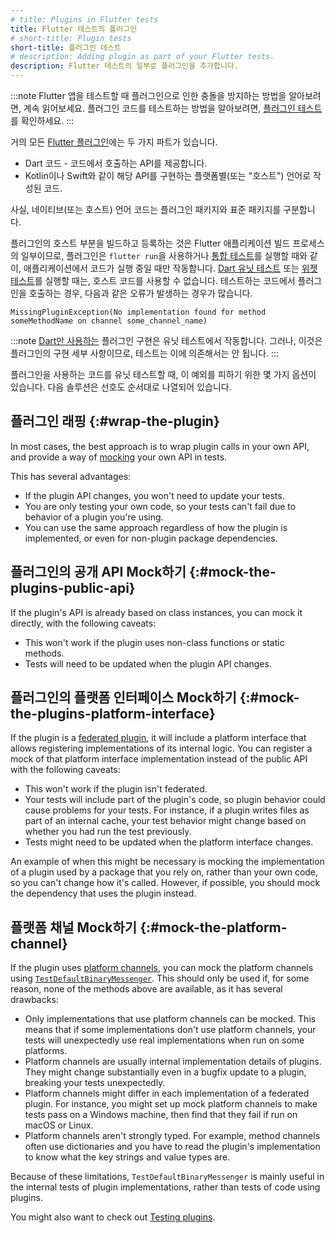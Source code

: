 ```yaml
---
# title: Plugins in Flutter tests
title: Flutter 테스트의 플러그인
# short-title: Plugin tests
short-title: 플러그인 테스트
# description: Adding plugin as part of your Flutter tests.
description: Flutter 테스트의 일부로 플러그인을 추가합니다.
---
```


:::note
Flutter 앱을 테스트할 때 플러그인으로 인한 충돌을 방지하는 방법을 알아보려면, 계속 읽어보세요. 
플러그인 코드를 테스트하는 방법을 알아보려면, [플러그인 테스트][Testing plugins]를 확인하세요.
:::

[Testing plugins]: /testing/testing-plugins

거의 모든 [Flutter 플러그인][Flutter plugins]에는 두 가지 파트가 있습니다.

* Dart 코드 - 코드에서 호출하는 API를 제공합니다.
* Kotlin이나 Swift와 같이 해당 API를 구현하는 플랫폼별(또는 "호스트") 언어로 작성된 코드.

사실, 네이티브(또는 호스트) 언어 코드는 플러그인 패키지와 표준 패키지를 구분합니다.

[Flutter plugins]: /packages-and-plugins/using-packages

플러그인의 호스트 부분을 빌드하고 등록하는 것은 Flutter 애플리케이션 빌드 프로세스의 일부이므로, 
플러그인은 `flutter run`을 사용하거나 [통합 테스트][integration tests]를 실행할 때와 같이, 
애플리케이션에서 코드가 실행 중일 때만 작동합니다. 
[Dart 유닛 테스트][Dart unit tests] 또는 [위젯 테스트][widget tests]를 실행할 때는, 호스트 코드를 사용할 수 없습니다. 
테스트하는 코드에서 플러그인을 호출하는 경우, 다음과 같은 오류가 발생하는 경우가 많습니다.

```console
MissingPluginException(No implementation found for method someMethodName on channel some_channel_name)
```

[Dart unit tests]: /cookbook/testing/unit/introduction
[integration tests]: /cookbook/testing/integration/introduction
[widget tests]: {{site.api}}/flutter/flutter_test/flutter_test-library.html

:::note
[Dart만 사용하는][only use Dart] 플러그인 구현은 유닛 테스트에서 작동합니다. 
그러나, 이것은 플러그인의 구현 세부 사항이므로, 테스트는 이에 의존해서는 안 됩니다.
:::

[only use Dart]: /packages-and-plugins/developing-packages#dart-only-platform-implementations

플러그인을 사용하는 코드를 유닛 테스트할 때, 이 예외를 피하기 위한 몇 가지 옵션이 있습니다. 
다음 솔루션은 선호도 순서대로 나열되어 있습니다.

## 플러그인 래핑 {:#wrap-the-plugin}

In most cases, the best approach is to wrap plugin
calls in your own API,
and provide a way of [mocking][] your own API in tests.

This has several advantages:

* If the plugin API changes,
  you won't need to update your tests.
* You are only testing your own code,
  so your tests can't fail due to behavior of
  a plugin you're using.
* You can use the same approach regardless of
  how the plugin is implemented,
  or even for non-plugin package dependencies.

[mocking]: /cookbook/testing/unit/mocking

## 플러그인의 공개 API Mock하기 {:#mock-the-plugins-public-api}

If the plugin's API is already based on class instances,
you can mock it directly, with the following caveats:

* This won't work if the plugin uses
  non-class functions or static methods.
* Tests will need to be updated when
  the plugin API changes.

## 플러그인의 플랫폼 인터페이스 Mock하기 {:#mock-the-plugins-platform-interface}

If the plugin is a [federated plugin][],
it will include a platform interface that allows
registering implementations of its internal logic.
You can register a mock of that platform interface
implementation instead of the public API with the
following caveats:

* This won't work if the plugin isn't federated.
* Your tests will include part of the plugin's code,
  so plugin behavior could cause problems for your tests.
  For instance, if a plugin writes files as part of an
  internal cache, your test behavior might change
  based on whether you had run the test previously.
* Tests might need to be updated when the platform interface changes.

An example of when this might be necessary is
mocking the implementation of a plugin used by
a package that you rely on,
rather than your own code,
so you can't change how it's called.
However, if possible,
you should mock the dependency that uses the plugin instead.

[federated plugin]: /packages-and-plugins/developing-packages#federated-plugins

## 플랫폼 채널 Mock하기 {:#mock-the-platform-channel}

If the plugin uses [platform channels][],
you can mock the platform channels using
[`TestDefaultBinaryMessenger`][].
This should only be used if, for some reason,
none of the methods above are available,
as it has several drawbacks:

* Only implementations that use platform channels
  can be mocked. This means that if some implementations
  don't use platform channels,
  your tests will unexpectedly use
  real implementations when run on some platforms.
* Platform channels are usually internal implementation
  details of plugins.
  They might change substantially even
  in a bugfix update to a plugin,
  breaking your tests unexpectedly.
* Platform channels might differ in each implementation
  of a federated plugin. For instance,
  you might set up mock platform channels to
  make tests pass on a Windows machine,
  then find that they fail if run on macOS or Linux.
* Platform channels aren't strongly typed.
  For example, method channels often use dictionaries
  and you have to read the plugin's implementation
  to know what the key strings and value types are.

Because of these limitations, `TestDefaultBinaryMessenger`
is mainly useful in the internal tests
of plugin implementations,
rather than tests of code using plugins.

You might also want to check out
[Testing plugins][].

[platform channels]: /platform-integration/platform-channels
[`TestDefaultBinaryMessenger`]: {{site.api}}/flutter/flutter_test/TestDefaultBinaryMessenger-class.html
[Testing plugins]: /testing/testing-plugins
